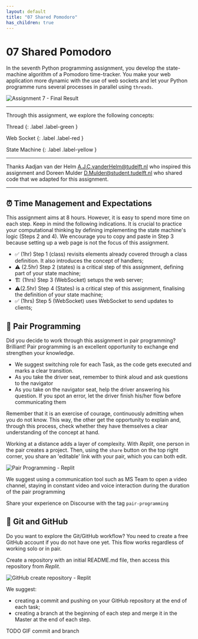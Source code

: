 ```yaml
---
layout: default
title: "07 Shared Pomodoro"
has_children: true
---
```


# 07 Shared Pomodoro

In the seventh Python programming assignment, you develop the state-machine algorithm of a Pomodoro time-tracker. You make your web application more dynamic with the use of web sockets and let your Python programme runs several processes in parallel using `threads`. 

![Assignment 7 - Final Result]({{site.baseurl}}/assets/images/assignment7-final-result.png)

---

Through this assignment, we explore the following concepts:

Thread
{: .label .label-green }

Web Socket
{: .label .label-red }

State Machine
{: .label .label-yellow }

---

Thanks Aadjan van der Helm <A.J.C.vanderHelm@tudelft.nl> who inspired this assignment and Doreen Mulder <D.Mulder@student.tudelft.nl> who shared code that we adapted for this assignment.

---

## ⏰  Time Management and Expectations

This assignment aims at 8 hours. However, it is easy to spend more time on each step. Keep in mind the following indications. It is crucial to practice your computational thinking by defining implementing the state machine's logic (Steps 2 and 4). We encourage you to copy and paste in Step 3 because setting up a web page is not the focus of this assignment.

* ✅ (1hr) Step 1 (class) revisits elements already covered through a class definition. It also introduces the concept of handlers;
* ⚠️ (2.5hr) Step 2 (states) is a critical step of this assignment, defining part of your state machine;
* 🏗 (1hrs) Step 3 (WebSocket) setups the web server;
* ⚠️(2.5hr) Step 4 (States) is a critical step of this assignment, finalising the definition of your state machine;
* ✅ (1hrs) Step 5 (WebSocket) uses WebSocket to send updates to clients;

## 👥 Pair Programming

Did you decide to work through this assignment in pair programming? Brilliant! Pair programming is an excellent opportunity to exchange end strengthen your knowledge.

* We suggest switching role for each Task, as the code gets executed and marks a clear transition.
* As you take the driver seat, remember to think aloud and ask questions to the navigator
* As you take on the navigator seat, help the driver answering his question. If you spot an error, let the driver finish his/her flow before communicating them

Remember that it is an exercise of courage, continuously admitting when you do not know. This way, the other get the opportunity to explain and, through this process, check whether they have themselves a clear understanding of the concept at hand. 

Working at a distance adds a layer of complexity. With _Replit_, one person in the pair creates a project. Then, using the `share` button on the top right corner, you share an 'editable' link with your pair, which you can both edit.

![Pair Programming - Replit]({{site.baseurl}}/assets/images/replit-pair.gif)

We suggest using a communication tool such as MS Team to open a video channel, staying in constant video and voice interaction during the duration of the pair programming

Share your experience on Discourse with the tag `pair-programming` 


## 🔗 Git and GitHub

Do you want to explore the Git/GitHub workflow? You need to create a free GitHub account if you do not have one yet. This flow works regardless of working solo or in pair.

Create a repository with an initial README.md file, then access this repository from _Replit_.

![GitHub create repository - Replit]({{site.baseurl}}/assets/images/git.gif)

We suggest:

* creating a commit and pushing on your GitHub repository at the end of each task;
* creating a branch at the beginning of each step and merge it in the Master at the end of each step.

TODO GIF commit and branch